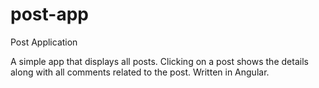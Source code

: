 # post-app
Post Application

A simple app that displays all posts. Clicking on a post shows the details along with all comments related to the post.
Written in Angular.
